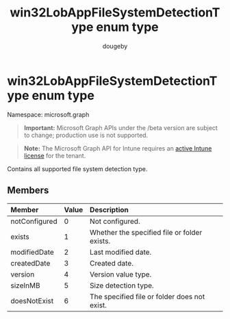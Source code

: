 ﻿---
title: "win32LobAppFileSystemDetectionType enum type"
description: "Contains all supported file system detection type."
author: "dougeby"
localization_priority: Normal
ms.prod: "intune"
doc_type: enumPageType
---

# win32LobAppFileSystemDetectionType enum type

Namespace: microsoft.graph

> **Important:** Microsoft Graph APIs under the /beta version are subject to change; production use is not supported.

> **Note:** The Microsoft Graph API for Intune requires an [active Intune license](https://go.microsoft.com/fwlink/?linkid=839381) for the tenant.

Contains all supported file system detection type.

## Members

| Member        | Value | Description                                  |
| :------------ | :---- | :------------------------------------------- |
| notConfigured | 0     | Not configured.                              |
| exists        | 1     | Whether the specified file or folder exists. |
| modifiedDate  | 2     | Last modified date.                          |
| createdDate   | 3     | Created date.                                |
| version       | 4     | Version value type.                          |
| sizeInMB      | 5     | Size detection type.                         |
| doesNotExist  | 6     | The specified file or folder does not exist. |
